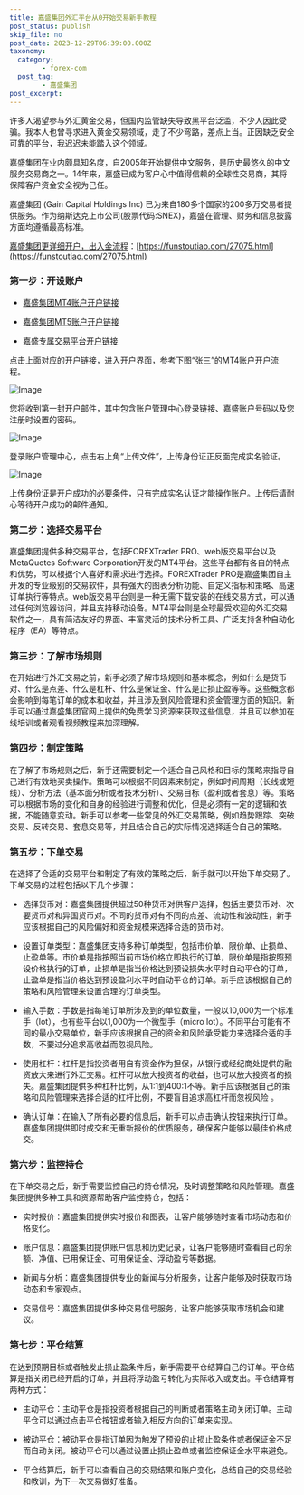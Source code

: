 ```yaml
---
title: 嘉盛集团外汇平台从0开始交易新手教程
post_status: publish
skip_file: no
post_date: 2023-12-29T06:39:00.000Z
taxonomy:
  category:
        - forex-com
  post_tag:
        - 嘉盛集团
post_excerpt: 
---
```

许多人渴望参与外汇黄金交易，但国内监管缺失导致黑平台泛滥，不少人因此受骗。我本人也曾寻求进入黄金交易领域，走了不少弯路，差点上当。正因缺乏安全可靠的平台，我迟迟未能踏入这个领域。

嘉盛集团在业内颇具知名度，自2005年开始提供中文服务，是历史最悠久的中文服务交易商之一。14年来，嘉盛已成为客户心中值得信赖的全球性交易商，其将保障客户资金安全视为己任。

嘉盛集团 (Gain Capital Holdings Inc) 已为来自180多个国家的200多万交易者提供服务。作为纳斯达克上市公司(股票代码:SNEX)，嘉盛在管理、财务和信息披露方面均遵循最高标准。

[嘉盛集团更详细开户，出入金流程](https://funstoutiao.com/27075.html)：[https://funstoutiao.com/27075.html](https://funstoutiao.com/27075.html)

### 第一步：开设账户

* [嘉盛集团MT4账户开户链接](https://s.ssgg.net/jsmt4)

* [嘉盛集团MT5账户开户链接](https://s.ssgg.net/jsmt5)

* [嘉盛专属交易平台开户链接](https://s.ssgg.net/js)

点击上面对应的开户链接，进入开户界面，参考下图“张三”的MT4账户开户流程。

![Image](https://prod-files-secure.s3.us-west-2.amazonaws.com/39ed1227-6d7d-4570-be36-9ccd4a2c4241/7a167aea-686b-400d-af59-4e18eb607a40/640.png?X-Amz-Algorithm=AWS4-HMAC-SHA256&X-Amz-Content-Sha256=UNSIGNED-PAYLOAD&X-Amz-Credential=ASIAZI2LB46635SVQG5X%2F20251005%2Fus-west-2%2Fs3%2Faws4_request&X-Amz-Date=20251005T161307Z&X-Amz-Expires=3600&X-Amz-Security-Token=IQoJb3JpZ2luX2VjENv%2F%2F%2F%2F%2F%2F%2F%2F%2F%2FwEaCXVzLXdlc3QtMiJHMEUCIE70hiketymG%2Fdq3LlpHvD7VEaAFXazeRnp1H7Q%2Fx1ANAiEA9AmgqLXfjMY%2F8ug2UC4Hwkv21IzIbtil87uBOFuHqjAq%2FwMIdBAAGgw2Mzc0MjMxODM4MDUiDLTEJy%2FIYQ%2Bm8u7PuyrcA6zTT%2BwRRhnQFIcFw2FHvB0nl9RIZhCB8MogKHyTEVhzkxgWDyH%2Fl%2F87exeAyhC2pXK6VAtn1%2F8ayrxadKC3O7QveLdM0GHlk2azItXbsS9OQ%2BObDaHBzRCKy5tXaAZb1atTb2Wjmrb8MXfQ2GXZuQho1%2FwTptVWwL4OPDWqMKRWHFLLUXIv%2FojbuQ0Egm5zbXBRMxCIuCnfI6QarUCcWr5FsAEwHtlizFaHPJZXRVIHz47bu5K9OfZ3zD4ThhbHWRS9cyfmxjyb6HGzxSqr2olpqtbueyXY65%2FQnIg2%2BZuZFJdYsG6g3ZAeX4rd8XceBnNn0DP%2FddxSaexl27LrAKUCbQQsdmaFo%2F14S7MN8XTa5jx%2B9Xwd7vb7rxiemj94AltGKy9gZktLfXeIOkWrbSneK7H3uSBEjPMimfMM%2Betf0WDo2HJeKmA6MEWzM1hO00HqP9gf73GLl4W93zAhOQsABptbKek%2FopIDGp5cF0nntXyhBcXQ5ZF%2BXIchfmHMlJi%2BuhCmwyYgcqGwiVZmEhH%2FOUrnHhkhTteAiUtggY%2Be2pW3wE5KWbVsj7F7EzrTmroYpYsoMZr52gn6HeKwP0%2F0P364K9gr8TEcKqu60TLfxelgkmCW3Vn71SJNMOOmiccGOqUBlYDPUiUm8SfjAVOhv1E12nHorosd8vqSBTbHGgVKt%2B1NYBcvGQwQsgNJCYZhM59Arjzf3T7ROimbNxxHOLndeAUB7ScQKeefJ90s14WkYqgXkRXX5yQCLl4PRlW5hI2IYso9mDBNYi1HodDiWw3OhyPXPBsSeBJ8JdwR%2BIXkUi%2BLqQwJe%2FbbHVPa0jt1IeHt9HygFd%2FY0c8wGJD21aenj7GcsbjN&X-Amz-Signature=ad53743f07cdaa1a6b4437db1bac71985dd69feeee7455aa1f0c07885aeedbe8&X-Amz-SignedHeaders=host&x-amz-checksum-mode=ENABLED&x-id=GetObject)

您将收到第一封开户邮件，其中包含账户管理中心登录链接、嘉盛账户号码以及您注册时设置的密码。

![Image](https://prod-files-secure.s3.us-west-2.amazonaws.com/39ed1227-6d7d-4570-be36-9ccd4a2c4241/eaa1c6b3-2877-4284-a0e1-530e222c27fb/image.png?X-Amz-Algorithm=AWS4-HMAC-SHA256&X-Amz-Content-Sha256=UNSIGNED-PAYLOAD&X-Amz-Credential=ASIAZI2LB46635SVQG5X%2F20251005%2Fus-west-2%2Fs3%2Faws4_request&X-Amz-Date=20251005T161307Z&X-Amz-Expires=3600&X-Amz-Security-Token=IQoJb3JpZ2luX2VjENv%2F%2F%2F%2F%2F%2F%2F%2F%2F%2FwEaCXVzLXdlc3QtMiJHMEUCIE70hiketymG%2Fdq3LlpHvD7VEaAFXazeRnp1H7Q%2Fx1ANAiEA9AmgqLXfjMY%2F8ug2UC4Hwkv21IzIbtil87uBOFuHqjAq%2FwMIdBAAGgw2Mzc0MjMxODM4MDUiDLTEJy%2FIYQ%2Bm8u7PuyrcA6zTT%2BwRRhnQFIcFw2FHvB0nl9RIZhCB8MogKHyTEVhzkxgWDyH%2Fl%2F87exeAyhC2pXK6VAtn1%2F8ayrxadKC3O7QveLdM0GHlk2azItXbsS9OQ%2BObDaHBzRCKy5tXaAZb1atTb2Wjmrb8MXfQ2GXZuQho1%2FwTptVWwL4OPDWqMKRWHFLLUXIv%2FojbuQ0Egm5zbXBRMxCIuCnfI6QarUCcWr5FsAEwHtlizFaHPJZXRVIHz47bu5K9OfZ3zD4ThhbHWRS9cyfmxjyb6HGzxSqr2olpqtbueyXY65%2FQnIg2%2BZuZFJdYsG6g3ZAeX4rd8XceBnNn0DP%2FddxSaexl27LrAKUCbQQsdmaFo%2F14S7MN8XTa5jx%2B9Xwd7vb7rxiemj94AltGKy9gZktLfXeIOkWrbSneK7H3uSBEjPMimfMM%2Betf0WDo2HJeKmA6MEWzM1hO00HqP9gf73GLl4W93zAhOQsABptbKek%2FopIDGp5cF0nntXyhBcXQ5ZF%2BXIchfmHMlJi%2BuhCmwyYgcqGwiVZmEhH%2FOUrnHhkhTteAiUtggY%2Be2pW3wE5KWbVsj7F7EzrTmroYpYsoMZr52gn6HeKwP0%2F0P364K9gr8TEcKqu60TLfxelgkmCW3Vn71SJNMOOmiccGOqUBlYDPUiUm8SfjAVOhv1E12nHorosd8vqSBTbHGgVKt%2B1NYBcvGQwQsgNJCYZhM59Arjzf3T7ROimbNxxHOLndeAUB7ScQKeefJ90s14WkYqgXkRXX5yQCLl4PRlW5hI2IYso9mDBNYi1HodDiWw3OhyPXPBsSeBJ8JdwR%2BIXkUi%2BLqQwJe%2FbbHVPa0jt1IeHt9HygFd%2FY0c8wGJD21aenj7GcsbjN&X-Amz-Signature=a10f24e981bbb72e3041d23f3b4ad79163755aa690b78d324c434bf129f1b167&X-Amz-SignedHeaders=host&x-amz-checksum-mode=ENABLED&x-id=GetObject)

登录账户管理中心，点击右上角“上传文件”，上传身份证正反面完成实名验证。

![Image](https://prod-files-secure.s3.us-west-2.amazonaws.com/39ed1227-6d7d-4570-be36-9ccd4a2c4241/54090639-09fc-46b4-a135-e0289f707147/image.png?X-Amz-Algorithm=AWS4-HMAC-SHA256&X-Amz-Content-Sha256=UNSIGNED-PAYLOAD&X-Amz-Credential=ASIAZI2LB46635SVQG5X%2F20251005%2Fus-west-2%2Fs3%2Faws4_request&X-Amz-Date=20251005T161307Z&X-Amz-Expires=3600&X-Amz-Security-Token=IQoJb3JpZ2luX2VjENv%2F%2F%2F%2F%2F%2F%2F%2F%2F%2FwEaCXVzLXdlc3QtMiJHMEUCIE70hiketymG%2Fdq3LlpHvD7VEaAFXazeRnp1H7Q%2Fx1ANAiEA9AmgqLXfjMY%2F8ug2UC4Hwkv21IzIbtil87uBOFuHqjAq%2FwMIdBAAGgw2Mzc0MjMxODM4MDUiDLTEJy%2FIYQ%2Bm8u7PuyrcA6zTT%2BwRRhnQFIcFw2FHvB0nl9RIZhCB8MogKHyTEVhzkxgWDyH%2Fl%2F87exeAyhC2pXK6VAtn1%2F8ayrxadKC3O7QveLdM0GHlk2azItXbsS9OQ%2BObDaHBzRCKy5tXaAZb1atTb2Wjmrb8MXfQ2GXZuQho1%2FwTptVWwL4OPDWqMKRWHFLLUXIv%2FojbuQ0Egm5zbXBRMxCIuCnfI6QarUCcWr5FsAEwHtlizFaHPJZXRVIHz47bu5K9OfZ3zD4ThhbHWRS9cyfmxjyb6HGzxSqr2olpqtbueyXY65%2FQnIg2%2BZuZFJdYsG6g3ZAeX4rd8XceBnNn0DP%2FddxSaexl27LrAKUCbQQsdmaFo%2F14S7MN8XTa5jx%2B9Xwd7vb7rxiemj94AltGKy9gZktLfXeIOkWrbSneK7H3uSBEjPMimfMM%2Betf0WDo2HJeKmA6MEWzM1hO00HqP9gf73GLl4W93zAhOQsABptbKek%2FopIDGp5cF0nntXyhBcXQ5ZF%2BXIchfmHMlJi%2BuhCmwyYgcqGwiVZmEhH%2FOUrnHhkhTteAiUtggY%2Be2pW3wE5KWbVsj7F7EzrTmroYpYsoMZr52gn6HeKwP0%2F0P364K9gr8TEcKqu60TLfxelgkmCW3Vn71SJNMOOmiccGOqUBlYDPUiUm8SfjAVOhv1E12nHorosd8vqSBTbHGgVKt%2B1NYBcvGQwQsgNJCYZhM59Arjzf3T7ROimbNxxHOLndeAUB7ScQKeefJ90s14WkYqgXkRXX5yQCLl4PRlW5hI2IYso9mDBNYi1HodDiWw3OhyPXPBsSeBJ8JdwR%2BIXkUi%2BLqQwJe%2FbbHVPa0jt1IeHt9HygFd%2FY0c8wGJD21aenj7GcsbjN&X-Amz-Signature=67666b72586b7b0fab0a27f57ec8a8bb5eeacd0357ddcbb7727e3b1d0cd7b612&X-Amz-SignedHeaders=host&x-amz-checksum-mode=ENABLED&x-id=GetObject)

上传身份证是开户成功的必要条件，只有完成实名认证才能操作账户。上传后请耐心等待开户成功的邮件通知。

### 第二步：选择交易平台

嘉盛集团提供多种交易平台，包括FOREXTrader PRO、web版交易平台以及MetaQuotes Software Corporation开发的MT4平台。这些平台都有各自的特点和优势，可以根据个人喜好和需求进行选择。FOREXTrader PRO是嘉盛集团自主开发的专业级别的交易软件，具有强大的图表分析功能、自定义指标和策略、高速订单执行等特点。web版交易平台则是一种无需下载安装的在线交易方式，可以通过任何浏览器访问，并且支持移动设备。MT4平台则是全球最受欢迎的外汇交易软件之一，具有简洁友好的界面、丰富灵活的技术分析工具、广泛支持各种自动化程序（EA）等特点。

### 第三步：了解市场规则

在开始进行外汇交易之前，新手必须了解市场规则和基本概念，例如什么是货币对、什么是点差、什么是杠杆、什么是保证金、什么是止损止盈等等。这些概念都会影响到每笔订单的成本和收益，并且涉及到风险管理和资金管理方面的知识。新手可以通过嘉盛集团官网上提供的免费学习资源来获取这些信息，并且可以参加在线培训或者观看视频教程来加深理解。

### 第四步：制定策略

在了解了市场规则之后，新手还需要制定一个适合自己风格和目标的策略来指导自己进行有效地买卖操作。策略可以根据不同因素来制定，例如时间周期（长线或短线）、分析方法（基本面分析或者技术分析）、交易目标（盈利或者套息）等。策略可以根据市场的变化和自身的经验进行调整和优化，但是必须有一定的逻辑和依据，不能随意变动。新手可以参考一些常见的外汇交易策略，例如趋势跟踪、突破交易、反转交易、套息交易等，并且结合自己的实际情况选择适合自己的策略。

### 第五步：下单交易

在选择了合适的交易平台和制定了有效的策略之后，新手就可以开始下单交易了。下单交易的过程包括以下几个步骤：

* 选择货币对：嘉盛集团提供超过50种货币对供客户选择，包括主要货币对、次要货币对和异国货币对。不同的货币对有不同的点差、流动性和波动性，新手应该根据自己的风险偏好和资金规模来选择合适的货币对。

* 设置订单类型：嘉盛集团支持多种订单类型，包括市价单、限价单、止损单、止盈单等。市价单是指按照当前市场价格立即执行的订单，限价单是指按照预设价格执行的订单，止损单是指当价格达到预设损失水平时自动平仓的订单，止盈单是指当价格达到预设盈利水平时自动平仓的订单。新手应该根据自己的策略和风险管理来设置合理的订单类型。

* 输入手数：手数是指每笔订单所涉及到的单位数量，一般以10,000为一个标准手（lot），也有些平台以1,000为一个微型手（micro lot）。不同平台可能有不同的最小交易单位，新手应该根据自己的资金和风险承受能力来选择合适的手数，不要过分追求高收益而忽视风险。

* 使用杠杆：杠杆是指投资者用自有资金作为担保，从银行或经纪商处提供的融资放大来进行外汇交易。杠杆可以放大投资者的收益，也可以放大投资者的损失。嘉盛集团提供多种杠杆比例，从1:1到400:1不等。新手应该根据自己的策略和风险管理来选择合适的杠杆比例，不要盲目追求高杠杆而忽视风险 。

* 确认订单：在输入了所有必要的信息后，新手可以点击确认按钮来执行订单。嘉盛集团提供即时成交和无重新报价的优质服务，确保客户能够以最佳价格成交。

### 第六步：监控持仓

在下单交易之后，新手需要监控自己的持仓情况，及时调整策略和风险管理。嘉盛集团提供多种工具和资源帮助客户监控持仓，包括：

* 实时报价：嘉盛集团提供实时报价和图表，让客户能够随时查看市场动态和价格变化。

* 账户信息：嘉盛集团提供账户信息和历史记录，让客户能够随时查看自己的余额、净值、已用保证金、可用保证金、浮动盈亏等数据。

* 新闻与分析：嘉盛集团提供专业的新闻与分析服务，让客户能够及时获取市场动态和专家观点。

* 交易信号：嘉盛集团提供多种交易信号服务，让客户能够获取市场机会和建议。

### 第七步：平仓结算

在达到预期目标或者触发止损止盈条件后，新手需要平仓结算自己的订单。平仓结算是指关闭已经开启的订单，并且将浮动盈亏转化为实际收入或支出。平仓结算有两种方式：

* 主动平仓：主动平仓是指投资者根据自己的判断或者策略主动关闭订单。主动平仓可以通过点击平仓按钮或者输入相反方向的订单来实现。

* 被动平仓：被动平仓是指订单因为触发了预设的止损止盈条件或者保证金不足而自动关闭。被动平仓可以通过设置止损止盈单或者监控保证金水平来避免。

* 平仓结算后，新手可以查看自己的交易结果和账户变化，总结自己的交易经验和教训，为下一次交易做好准备。